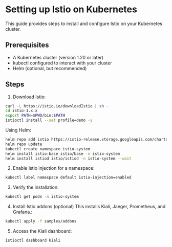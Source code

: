 # Setting up Istio on Kubernetes

This guide provides steps to install and configure Istio on your Kubernetes cluster.

## Prerequisites

- A Kubernetes cluster (version 1.20 or later)
- kubectl configured to interact with your cluster
- Helm (optional, but recommended)

## Steps

1. Download Istio:

```bash
curl -L https://istio.io/downloadIstio | sh -
cd istio-1.x.x
export PATH=$PWD/bin:$PATH
istioctl install --set profile=demo -y
```

Using Helm:

```bash
helm repo add istio https://istio-release.storage.googleapis.com/charts
helm repo update
kubectl create namespace istio-system
helm install istio-base istio/base -n istio-system
helm install istiod istio/istiod -n istio-system --wait
```

2. Enable Istio injection for a namespace:

```bash
kubectl label namespace default istio-injection=enabled
```

3. Verify the installation:

```bash
kubectl get pods -n istio-system
```

4. Install Istio addons (optional) This installs Kiali, Jaeger, Prometheus, and Grafana.:

```bash
kubectl apply -f samples/addons
```

5. Access the Kiali dashboard:

```bash
istioctl dashboard kiali
```

